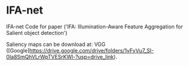 # IFA-net
IFA-net
Code for paper ('IFA: Illumination-Aware Feature Aggregation for Salient object detection') 

Saliency maps can be download at: VGG ([Google]https://drive.google.com/drive/folders/1vFvVu7_SI-0Ia8SmQhVLrWpTVESrKWl-?usp=drive_link).
